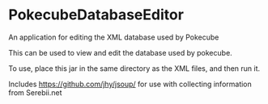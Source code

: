 # PokecubeDatabaseEditor
An application for editing the XML database used by Pokecube

This can be used to view and edit the database used by pokecube.

To use, place this jar in the same directory as the XML files, and then run it.

Includes https://github.com/jhy/jsoup/ for use with collecting information from Serebii.net
